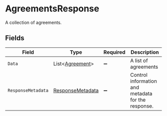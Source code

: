 # AgreementsResponse

A collection of agreements.


## Fields

| Field                                                           | Type                                                            | Required                                                        | Description                                                     |
| --------------------------------------------------------------- | --------------------------------------------------------------- | --------------------------------------------------------------- | --------------------------------------------------------------- |
| `Data`                                                          | List<[Agreement](../../Models/Components/Agreement.md)>         | :heavy_minus_sign:                                              | A list of agreements                                            |
| `ResponseMetadata`                                              | [ResponseMetadata](../../Models/Components/ResponseMetadata.md) | :heavy_minus_sign:                                              | Control information and metadata for the response.              |